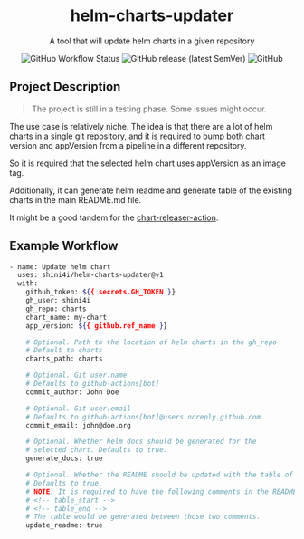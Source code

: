 <div align="center">

# helm-charts-updater

A tool that will update helm charts in a given repository

![GitHub Workflow Status](https://img.shields.io/github/workflow/status/shini4i/helm-charts-updater/Update%20Main%20Version?style=plastic)
![GitHub release (latest SemVer)](https://img.shields.io/github/v/release/shini4i/helm-charts-updater?style=plastic)
![GitHub](https://img.shields.io/github/license/shini4i/helm-charts-updater?style=plastic)

</div>

## Project Description

> The project is still in a testing phase. Some issues might occur.

The use case is relatively niche. The idea is that there are a lot of helm charts in a single git
repository, and it is required to bump both chart version and appVersion from a pipeline in a different repository.

So it is required that the selected helm chart uses appVersion as an image tag.

Additionally, it can generate helm readme and generate table of the existing charts in the main README.md file.

It might be a good tandem for the [chart-releaser-action](https://github.com/helm/chart-releaser-action).

## Example Workflow

```bash
- name: Update helm chart
  uses: shini4i/helm-charts-updater@v1
  with:
    github_token: ${{ secrets.GH_TOKEN }}
    gh_user: shini4i
    gh_repo: charts
    chart_name: my-chart
    app_version: ${{ github.ref_name }}

    # Optional. Path to the location of helm charts in the gh_repo
    # Default to charts
    charts_path: charts

    # Optional. Git user.name
    # Defaults to github-actions[bot]
    commit_author: John Doe

    # Optional. Git user.email
    # Defaults to github-actions[bot]@users.noreply.github.com
    commit_email: john@doe.org

    # Optional. Whether helm docs should be generated for the
    # selected chart. Defaults to true.
    generate_docs: true

    # Optional. Whether the README should be updated with the table of existing charts.
    # Defaults to true.
    # NOTE: It is required to have the following comments in the README.md file:
    # <!-- table_start -->
    # <!-- table_end -->
    # The table would be generated between those two comments.
    update_readme: true
